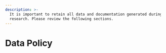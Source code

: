 ```yaml
---
description: >-
  It is important to retain all data and documentation generated during user
  research. Please review the following sections.
---
```


# Data Policy

